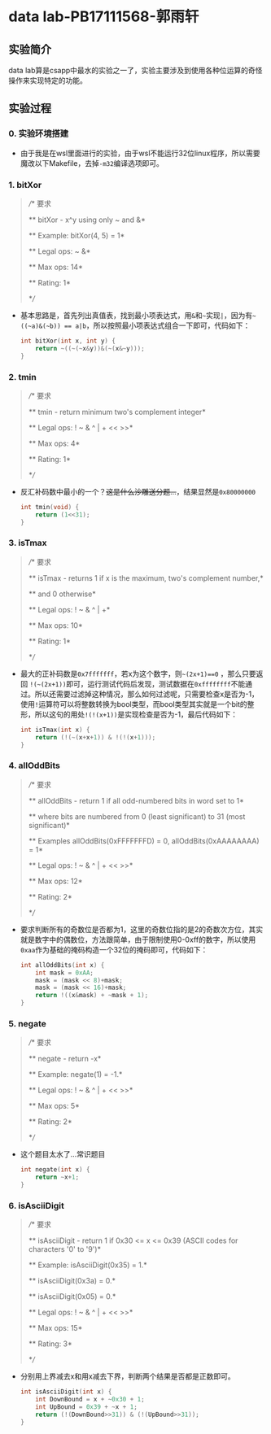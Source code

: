 # data lab-PB17111568-郭雨轩

## 实验简介

data lab算是csapp中最水的实验之一了，实验主要涉及到使用各种位运算的奇怪操作来实现特定的功能。

## 实验过程

### 0. 实验环境搭建

-   由于我是在wsl里面进行的实验，由于wsl不能运行32位linux程序，所以需要魔改以下Makefile，去掉`-m32`编译选项即可。

### 1. bitXor

>   */** 要求
>
>    ** bitXor - x^y using only ~ and &* 
>
>    **   Example: bitXor(4, 5) = 1*
>
>    **   Legal ops: ~ &*
>
>    **   Max ops: 14*
>
>    **   Rating: 1*
>
>    **/*

-   基本思路是，首先列出真值表，找到最小项表达式，用`&`和`~`实现`|`，因为有`~((~a)&(~b)) == a|b`，所以按照最小项表达式组合一下即可，代码如下：

    ``` c
    int bitXor(int x, int y) {
    	return ~((~(~x&y))&(~(x&~y)));
    }
    ```

### 2. tmin

>   */** 要求
>
>    ** tmin - return minimum two's complement integer* 
>
>    **   Legal ops: ! ~ & ^ | + << >>*
>
>    **   Max ops: 4*
>
>    **   Rating: 1*
>
>    **/*

-   反汇补码数中最小的一个？~~这是什么沙雕送分题…~~，结果显然是`0x80000000`

    ``` c
    int tmin(void) {
    	return (1<<31);
    }
    ```

### 3. isTmax

>   */** 要求
>
>    ** isTmax - returns 1 if x is the maximum, two's complement number,*
>
>    **     and 0 otherwise* 
>
>    **   Legal ops: ! ~ & ^ | +*
>
>    **   Max ops: 10*
>
>    **   Rating: 1*
>
>    **/*

-   最大的正补码数是`0x7fffffff`，若x为这个数字，则`~(2x+1)==0` ，那么只要返回 `!(~(2x+1))`即可，运行测试代码后发现，测试数据在`0xffffffff`不能通过。所以还需要过滤掉这种情况，那么如何过滤呢，只需要检查x是否为-1，使用`!`运算符可以将整数转换为bool类型，而bool类型其实就是一个bit的整形，所以这句的用处`!(!(x+1))`是实现检查是否为-1，最后代码如下：

    ``` c
    int isTmax(int x) {
        return (!(~(x+x+1)) & !(!(x+1)));
    }
    ```

### 4. allOddBits

>   */** 要求
>
>    ** allOddBits - return 1 if all odd-numbered bits in word set to 1*
>
>    **   where bits are numbered from 0 (least significant) to 31 (most significant)*
>
>    **   Examples allOddBits(0xFFFFFFFD) = 0, allOddBits(0xAAAAAAAA) = 1*
>
>    **   Legal ops: ! ~ & ^ | + << >>*
>
>    **   Max ops: 12*
>
>    **   Rating: 2*
>
>    **/*

-   要求判断所有的奇数位是否都为1，这里的奇数位指的是2的奇数次方位，其实就是数字中的偶数位，方法跟简单，由于限制使用0-0xff的数字，所以使用`0xaa`作为基础的掩码构造一个32位的掩码即可，代码如下：

    ``` c
    int allOddBits(int x) {
        int mask = 0xAA;
        mask = (mask << 8)+mask;
        mask = (mask << 16)+mask;
        return !((x&mask) + ~mask + 1);
    }
    ```

### 5. negate

>   */** 要求
>
>    ** negate - return -x* 
>
>    **   Example: negate(1) = -1.*
>
>    **   Legal ops: ! ~ & ^ | + << >>*
>
>    **   Max ops: 5*
>
>    **   Rating: 2*
>
>    **/*

-   这个题目太水了…常识题目

    ``` c
    int negate(int x) {
        return ~x+1;
    }
    ```

### 6. isAsciiDigit

>   */** 要求
>
>    ** isAsciiDigit - return 1 if 0x30 <= x <= 0x39 (ASCII codes for characters '0' to '9')*
>
>    **   Example: isAsciiDigit(0x35) = 1.*
>
>    **            isAsciiDigit(0x3a) = 0.*
>
>    **            isAsciiDigit(0x05) = 0.*
>
>    **   Legal ops: ! ~ & ^ | + << >>*
>
>    **   Max ops: 15*
>
>    **   Rating: 3*
>
>    **/*

-   分别用上界减去x和用x减去下界，判断两个结果是否都是正数即可。

    ``` c
    int isAsciiDigit(int x) {
      	int DownBound = x + ~0x30 + 1;
      	int UpBound = 0x39 + ~x + 1;
      	return (!(DownBound>>31)) & (!(UpBound>>31));
    }
    ```

    